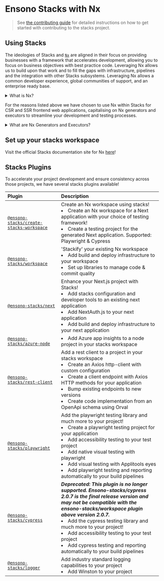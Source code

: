 # Ensono Stacks with Nx

> See [the contributing guide](./CONTRIBUTING.md) for detailed instructions on
> how to get started with contributing to the stacks project.

## Using Stacks

The ideologies of Stacks and [`Nx`](https://nx.dev/) are aligned in their focus
on providing businesses with a framework that accelerates development, allowing
you to focus on business objectives with best practice code. Leveraging Nx
allows us to build upon that work and to fill the gaps with infrastructure,
pipelines and the integration with other Stacks subsystems. Leveraging Nx allows
a common developer experience, global communities of support, and an enterprise
ready base.

<!-- markdownlint-disable MD033 -->
<details>
  <summary>What is Nx?</summary>
    <p>The Nx framework is a powerful tool that allows developers to easily build, test, and automate their applications. It is built on top of the popular open-source Node.js platform, and provides a streamlined and efficient workflow for building apps. With Nx, developers can easily manage their dependencies, automate tasks, and quickly test their applications.</p>
    <p>Additionally, Nx provides powerful features such as code-sharing, optimized builds, and real-time feedback, making it an ideal choice for any developer looking to streamline their development process and improve their productivity.</p>
    <p>Find out more about Nx through their official [documentation](https://nx.dev/getting-started/intro)!</p>
</details>

For the reasons listed above we have chosen to use Nx within Stacks for CSR and
SSR frontend web applications, capitalising on Nx generators and executors to
streamline your development and testing processes.

<details>
  <summary>What are Nx Generators and Executors?</summary>
    <p>Nx generators and executors are two powerful features of the Nx build system that allow developers to quickly and easily generate new code and files for their projects, as well as to automate common tasks.</p>
    <p>Nx generators are templates that can be used to quickly generate new code and files for different types of projects, such as Angular applications, React components, and Node.js services. Developers can use these generators to quickly create the code and files they need, based on pre-defined templates, saving them time and effort.</p>
    <p>Nx executors, on the other hand, are scripts that can be used to automate common tasks, such as building, testing, and deploying code. Developers can use these executors to automate repetitive tasks and to streamline their workflow. Executors can also be customized to suit the specific needs of a project, making them a highly versatile tool.</p>
</details>

## Set up your stacks workspace

Visit the official Stacks documentation site for Nx
[here](https://stacks.ensono.com/docs/nx/nx_stacks)!

## Stacks Plugins

To accelerate your project development and ensure consistency across those
projects, we have several stacks plugins available!

| Plugin                                                                                                                                                   | Description                                                                                                                                                                                                                                                                                                                                                                    |
| :------------------------------------------------------------------------------------------------------------------------------------------------------- | :----------------------------------------------------------------------------------------------------------------------------------------------------------------------------------------------------------------------------------------------------------------------------------------------------------------------------------------------------------------------------- |
| [`@ensono-stacks/create-stacks-workspace`](https://stacks.ensono.com/docs/getting_started/create-stacks-workspace/ensono-stacks-create-stacks-workspace) | Create an Nx workspace using stacks!<li>Create an Nx workspace for a Next application with your choice of testing framework!</li><li>Create a testing project for the generated Next application. Supported: Playwright & Cypress</li>                                                                                                                                         |
| [`@ensono-stacks/workspace`](https://stacks.ensono.com/docs/getting_started/workspace/ensono-stacks-workspace)                                           | 'Stackify' your existing Nx workspace<li>Add build and deploy infrastructure to your workspace</li><li>Set up libraries to manage code & commit quality</li>                                                                                                                                                                                                                   |
| [`@ensono-stacks/next`](https://stacks.ensono.com/docs/getting_started/next/ensono-stacks-next)                                                          | Enhance your Next.js project with Stacks!<li>Add stacks configuration and developer tools to an existing next application</li><li>Add NextAuth.js to your next application</li><li>Add build and deploy infrastructure to your next application</li>                                                                                                                           |
| [`@ensono-stacks/azure-node`](https://stacks.ensono.com/docs/getting_started/azure-node/ensono-stacks-azure-node)                                        | <li>Add Azure app insights to a node project in your stacks workspace</li>                                                                                                                                                                                                                                                                                                     |
| [`@ensono-stacks/rest-client`](https://stacks.ensono.com/docs/getting_started/rest-client/ensono-stacks-rest-client)                                     | Add a rest client to a project in your stacks workspace<li>Create an Axios http-client with custom configuration</li><li>Create a client endpoint with Axios HTTP methods for your application</li><li>Bump existing endpoints to new versions</li><li>Create code implementation from an OpenApi schema using Orval</li>                                                      |
| [`@ensono-stacks/playwright`](https://stacks.ensono.com/docs/getting_started/playwright/ensono-stacks-playwright)                                        | Add the playwright testing library and much more to your project!<li>Create a playwright testing project for your application</li><li>Add accessibility testing to your test project</li><li>Add native visual testing with playwright</li><li>Add visual testing with Applitools eyes</li><li>Add playwright testing and reporting automatically to your build pipelines</li> |
| [`@ensono-stacks/cypress`](https://stacks.ensono.com/docs/getting_started/cypress/ensono-stacks-cypress)                                 | ***Deprecated: This plugin is no longer supported. Ensono-stacks/cypress 2.0.7 is the final release version and may not be compatible with the ensono-stacks/workspace plugin above version 2.0.7.*** <li>  Add the cypress testing library and much more to your project!</li><li>Add accessibility testing to your test project</li><li>Add cypress testing and reporting automatically to your build pipelines</li>
| [`@ensono-stacks/logger`](https://stacks.ensono.com/docs/getting_started/logger/ensono-stacks-logger)                                                    | Add industry standard logging capabilities to your project<li>Add Winston to your project</li>                                                                                                                                                                                                                                                                                 |
